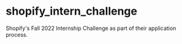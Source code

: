 # shopify_intern_challenge

Shopify's Fall 2022 Internship Challenge as part of their application process.
